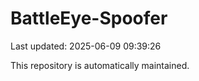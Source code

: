 # BattleEye-Spoofer

Last updated: 2025-06-09 09:39:26

This repository is automatically maintained.
